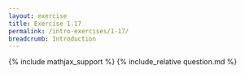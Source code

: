 ```yaml
---
layout: exercise
title: Exercise 1.17
permalink: /intro-exercises/1-17/
breadcrumb: Introduction
---
```


{% include mathjax_support %}
{% include_relative question.md %}
